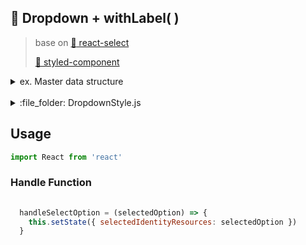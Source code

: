 ## :tada: Dropdown + withLabel( )

> base on [:bookmark: react-select ](https://github.com/JedWatson/react-select)
>
> [💅 styled-component ](https://www.styled-components.com/)


<details>
<summary>ex. Master data structure</summary>

```json
  "identityResources": [
    {
      "code": "11",
      "ebaoTypeId": "1",
      "ebaoTypeName": "Identity Card",
      "translations": {
        "th": {
          "label": "บัตรประจำตัวประชาชน",
          "labelPDF": "บัตรประจำตัวประชาชน"
        },
        "en": {
          "label": "Identity Card",
          "labelPDF": "Identity Card"
        }
      }
    },
    {
      "code": "12",
      "ebaoTypeId": "1",
      "ebaoTypeName": "Identity Card",
      "translations": {
        "th": {
          "label": "สูติบัตร",
          "labelPDF": "สูติบัตร"
        },
        "en": {
          "label": "Birth Certificate",
          "labelPDF": "Birth Certificate"
        }
      }
    }
  ]
```
</details>
<br>
<details>
<summary>:file_folder: DropdownStyle.js</summary>

```js
import { css } from 'styled-components'
import { JoyTheme } from './JoyTheme'
import TextInputStyle from './TextInputStyle'

export default css`
  ${TextInputStyle};
  padding-top: 2px;
  &.disabled {
    background: ${JoyTheme.LIGHT_GREY};
  }
  

  .react-select__control,
  .react-select__control--is-focused:hover {
    border: none;
    border-radius: 10px;
    height: 40px;
    width: 99%;
    outline: none;
    box-shadow: none;
  }

  .react-select__single-value,
  .react-select__dropdown-indicator,
  .react-select__dropdown-indicator:hover {
    color: ${JoyTheme.NAVY};
  }

  .react-select__value-container {
    padding-left: 0px;
  }

  .react-select__indicator-separator {
    background: none;
  }

  .react-select__placeholder {
    color: ${JoyTheme.NAVY}
  }

  .react-select__option--is-focused {
    background-color: ${JoyTheme.CREAM}!important;
  }

  .react-select__option--is-selected {
    background-color: ${JoyTheme.LIGHT_NAVY};
  }

  .react-select__menu {
    left:0;
    margin-top: 10px;
  }
`
```
</details>

## Usage

```js
import React from 'react'

```

### Handle Function

```js 
  
  handleSelectOption = (selectedOption) => {
    this.setState({ selectedIdentityResources: selectedOption })
  }

```